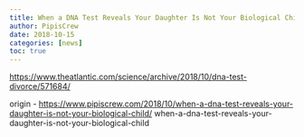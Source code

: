 ```yaml
---
title: When a DNA Test Reveals Your Daughter Is Not Your Biological Child
author: PipisCrew
date: 2018-10-15
categories: [news]
toc: true
---
```


https://www.theatlantic.com/science/archive/2018/10/dna-test-divorce/571684/

origin - https://www.pipiscrew.com/2018/10/when-a-dna-test-reveals-your-daughter-is-not-your-biological-child/ when-a-dna-test-reveals-your-daughter-is-not-your-biological-child